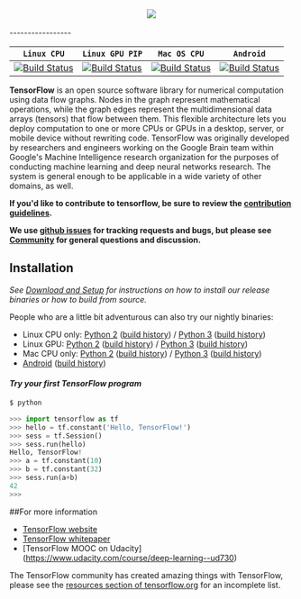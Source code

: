 <div align="center">
  <img src="https://www.tensorflow.org/images/tf_logo_transp.png"><br><br>
</div>
-----------------

|  **`Linux CPU`**   |  **`Linux GPU PIP`** | **`Mac OS CPU`** |  **`Android`** |
|-------------------|----------------------|------------------|----------------|
| [![Build Status](http://ci.tensorflow.org/buildStatus/icon?job=tensorflow-master-cpu)](http://ci.tensorflow.org/job/tensorflow-master-cpu) | [![Build Status](http://ci.tensorflow.org/buildStatus/icon?job=tensorflow-master-gpu_pip)](http://ci.tensorflow.org/job/tensorflow-master-gpu_pip) | [![Build Status](http://ci.tensorflow.org/buildStatus/icon?job=tensorflow-master-mac)](http://ci.tensorflow.org/job/tensorflow-master-mac) | [![Build Status](http://ci.tensorflow.org/buildStatus/icon?job=tensorflow-master-android)](http://ci.tensorflow.org/job/tensorflow-master-android) |

**TensorFlow** is an open source software library for numerical computation using
data flow graphs.  Nodes in the graph represent mathematical operations, while
the graph edges represent the multidimensional data arrays (tensors) that flow
between them.  This flexible architecture lets you deploy computation to one
or more CPUs or GPUs in a desktop, server, or mobile device without rewriting
code.  TensorFlow was originally developed by researchers and engineers
working on the Google Brain team within Google's Machine Intelligence research
organization for the purposes of conducting machine learning and deep neural
networks research.  The system is general enough to be applicable in a wide
variety of other domains, as well.

**If you'd like to contribute to tensorflow, be sure to review the [contribution
guidelines](CONTRIBUTING.md).**

**We use [github issues](https://github.com/tensorflow/tensorflow/issues) for
tracking requests and bugs, but please see
[Community](tensorflow/g3doc/resources/index.md#community) for general questions
and discussion.**

## Installation
*See [Download and Setup](tensorflow/g3doc/get_started/os_setup.md) for instructions on how to install our release binaries or how to build from source.*

People who are a little bit adventurous can also try our nightly binaries:

* Linux CPU only: [Python 2](http://ci.tensorflow.org/view/Nightly/job/nightly-matrix-cpu/TF_BUILD_CONTAINER_TYPE=CPU,TF_BUILD_IS_OPT=OPT,TF_BUILD_IS_PIP=PIP,TF_BUILD_PYTHON_VERSION=PYTHON2,label=cpu-slave/lastSuccessfulBuild/artifact/pip_test/whl/tensorflow-0.7.1-cp27-none-linux_x86_64.whl) ([build history](http://ci.tensorflow.org/view/Nightly/job/nightly-matrix-cpu/TF_BUILD_CONTAINER_TYPE=CPU,TF_BUILD_IS_OPT=OPT,TF_BUILD_IS_PIP=PIP,TF_BUILD_PYTHON_VERSION=PYTHON2,label=cpu-slave/)) / [Python 3](http://ci.tensorflow.org/view/Nightly/job/nightly-matrix-cpu/TF_BUILD_CONTAINER_TYPE=CPU,TF_BUILD_IS_OPT=OPT,TF_BUILD_IS_PIP=PIP,TF_BUILD_PYTHON_VERSION=PYTHON3,label=cpu-slave/lastSuccessfulBuild/artifact/pip_test/whl/tensorflow-0.7.1-cp34-cp34m-linux_x86_64.whl) ([build history](http://ci.tensorflow.org/view/Nightly/job/nightly-matrix-cpu/TF_BUILD_CONTAINER_TYPE=CPU,TF_BUILD_IS_OPT=OPT,TF_BUILD_IS_PIP=PIP,TF_BUILD_PYTHON_VERSION=PYTHON3,label=cpu-slave/))
* Linux GPU: [Python 2](http://ci.tensorflow.org/view/Nightly/job/nigntly-matrix-linux-gpu/TF_BUILD_CONTAINER_TYPE=GPU,TF_BUILD_IS_OPT=OPT,TF_BUILD_IS_PIP=PIP,TF_BUILD_PYTHON_VERSION=PYTHON2,label=gpu-slave/lastSuccessfulBuild/artifact/pip_test/whl/tensorflow-0.7.1-cp27-none-linux_x86_64.whl) ([build history](http://ci.tensorflow.org/view/Nightly/job/nigntly-matrix-linux-gpu/TF_BUILD_CONTAINER_TYPE=GPU,TF_BUILD_IS_OPT=OPT,TF_BUILD_IS_PIP=PIP,TF_BUILD_PYTHON_VERSION=PYTHON2,label=gpu-slave/)) / [Python 3](http://ci.tensorflow.org/view/Nightly/job/nigntly-matrix-linux-gpu/TF_BUILD_CONTAINER_TYPE=GPU,TF_BUILD_IS_OPT=OPT,TF_BUILD_IS_PIP=PIP,TF_BUILD_PYTHON_VERSION=PYTHON3,label=gpu-slave/lastSuccessfulBuild/artifact/pip_test/whl/tensorflow-0.7.1-cp34-cp34m-linux_x86_64.whl) ([build history](http://ci.tensorflow.org/view/Nightly/job/nigntly-matrix-linux-gpu/TF_BUILD_CONTAINER_TYPE=GPU,TF_BUILD_IS_OPT=OPT,TF_BUILD_IS_PIP=PIP,TF_BUILD_PYTHON_VERSION=PYTHON3,label=gpu-slave/))
* Mac CPU only: [Python 2](http://ci.tensorflow.org/view/Nightly/job/nightly-matrix-cpu/TF_BUILD_CONTAINER_TYPE=CPU,TF_BUILD_IS_OPT=OPT,TF_BUILD_IS_PIP=PIP,TF_BUILD_PYTHON_VERSION=PYTHON2,label=mac-slave/lastSuccessfulBuild/artifact/pip_test/whl/tensorflow-0.7.1-py2-none-any.whl) ([build history](http://ci.tensorflow.org/view/Nightly/job/nightly-matrix-cpu/TF_BUILD_CONTAINER_TYPE=CPU,TF_BUILD_IS_OPT=OPT,TF_BUILD_IS_PIP=PIP,TF_BUILD_PYTHON_VERSION=PYTHON2,label=mac-slave/)) / [Python 3](http://ci.tensorflow.org/view/Nightly/job/nightly-matrix-cpu/TF_BUILD_CONTAINER_TYPE=CPU,TF_BUILD_IS_OPT=OPT,TF_BUILD_IS_PIP=PIP,TF_BUILD_PYTHON_VERSION=PYTHON3,label=mac-slave/lastSuccessfulBuild/artifact/pip_test/whl/tensorflow-0.7.1-py3-none-any.whl) ([build history](http://ci.tensorflow.org/view/Nightly/job/nightly-matrix-cpu/TF_BUILD_CONTAINER_TYPE=CPU,TF_BUILD_IS_OPT=OPT,TF_BUILD_IS_PIP=PIP,TF_BUILD_PYTHON_VERSION=PYTHON3,label=mac-slave/))
* [Android](http://ci.tensorflow.org/view/Nightly/job/nightly-matrix-android/TF_BUILD_CONTAINER_TYPE=ANDROID,TF_BUILD_IS_OPT=OPT,TF_BUILD_IS_PIP=NO_PIP,TF_BUILD_PYTHON_VERSION=PYTHON2,label=android-slave/lastSuccessfulBuild/artifact/bazel-out/local_linux/bin/tensorflow/examples/android/tensorflow_demo.apk) ([build history](http://ci.tensorflow.org/view/Nightly/job/nightly-matrix-android/TF_BUILD_CONTAINER_TYPE=ANDROID,TF_BUILD_IS_OPT=OPT,TF_BUILD_IS_PIP=NO_PIP,TF_BUILD_PYTHON_VERSION=PYTHON2,label=android-slave/))

#### *Try your first TensorFlow program*
```python
$ python

>>> import tensorflow as tf
>>> hello = tf.constant('Hello, TensorFlow!')
>>> sess = tf.Session()
>>> sess.run(hello)
Hello, TensorFlow!
>>> a = tf.constant(10)
>>> b = tf.constant(32)
>>> sess.run(a+b)
42
>>>
```

##For more information

* [TensorFlow website](http://tensorflow.org)
* [TensorFlow whitepaper](http://download.tensorflow.org/paper/whitepaper2015.pdf)
* [TensorFlow MOOC on Udacity] (https://www.udacity.com/course/deep-learning--ud730)

The TensorFlow community has created amazing things with TensorFlow, please see the [resources section of tensorflow.org](https://www.tensorflow.org/versions/master/resources#community) for an incomplete list.
